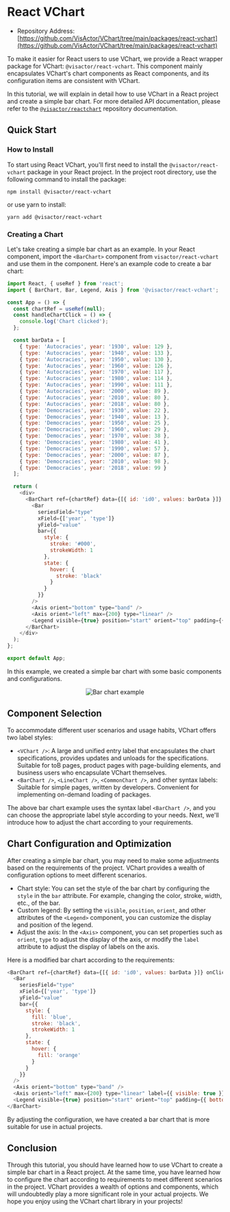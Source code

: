 # React VChart

- Repository Address: [https://github.com/VisActor/VChart/tree/main/packages/react-vchart](https://github.com/VisActor/VChart/tree/main/packages/react-vchart)

To make it easier for React users to use VChart, we provide a React wrapper package for VChart: `@visactor/react-vchart`. This component mainly encapsulates VChart's chart components as React components, and its configuration items are consistent with VChart.

In this tutorial, we will explain in detail how to use VChart in a React project and create a simple bar chart. For more detailed API documentation, please refer to the [`@visactor/reactchart`](todo) repository documentation.

## Quick Start

### How to Install

To start using React VChart, you'll first need to install the `@visactor/react-vchart` package in your React project. In the project root directory, use the following command to install the package:

```
npm install @visactor/react-vchart
```

or use yarn to install:

```
yarn add @visactor/react-vchart
```

### Creating a Chart

Let's take creating a simple bar chart as an example. In your React component, import the `<BarChart>` component from `visactor/react-vchart` and use them in the component. Here's an example code to create a bar chart:

```javascript
import React, { useRef } from 'react';
import { BarChart, Bar, Legend, Axis } from '@visactor/react-vchart';

const App = () => {
  const chartRef = useRef(null);
  const handleChartClick = () => {
    console.log('Chart clicked');
  };

  const barData = [
    { type: 'Autocracies', year: '1930', value: 129 },
    { type: 'Autocracies', year: '1940', value: 133 },
    { type: 'Autocracies', year: '1950', value: 130 },
    { type: 'Autocracies', year: '1960', value: 126 },
    { type: 'Autocracies', year: '1970', value: 117 },
    { type: 'Autocracies', year: '1980', value: 114 },
    { type: 'Autocracies', year: '1990', value: 111 },
    { type: 'Autocracies', year: '2000', value: 89 },
    { type: 'Autocracies', year: '2010', value: 80 },
    { type: 'Autocracies', year: '2018', value: 80 },
    { type: 'Democracies', year: '1930', value: 22 },
    { type: 'Democracies', year: '1940', value: 13 },
    { type: 'Democracies', year: '1950', value: 25 },
    { type: 'Democracies', year: '1960', value: 29 },
    { type: 'Democracies', year: '1970', value: 38 },
    { type: 'Democracies', year: '1980', value: 41 },
    { type: 'Democracies', year: '1990', value: 57 },
    { type: 'Democracies', year: '2000', value: 87 },
    { type: 'Democracies', year: '2010', value: 98 },
    { type: 'Democracies', year: '2018', value: 99 }
  ];

  return (
    <div>
      <BarChart ref={chartRef} data={[{ id: 'id0', values: barData }]} onClick={handleChartClick}>
        <Bar
          seriesField="type"
          xField={['year', 'type']}
          yField="value"
          bar={{
            style: {
              stroke: '#000',
              strokeWidth: 1
            },
            state: {
              hover: {
                stroke: 'black'
              }
            }
          }}
        />
        <Axis orient="bottom" type="band" />
        <Axis orient="left" max={200} type="linear" />
        <Legend visible={true} position="start" orient="top" padding={{ bottom: 12 }} />
      </BarChart>
    </div>
  );
};

export default App;
```

In this example, we created a simple bar chart with some basic components and configurations.


<div style="text-align: center;">
  <img src="https://tosv.boe.byted.org/obj/bit-cloud/350c0511133d336e622523213.png" alt="Bar chart example">
</div>

## Component Selection

To accommodate different user scenarios and usage habits, VChart offers two label styles:

- `<VChart />`: A large and unified entry label that encapsulates the chart specifications, provides updates and unloads for the specifications. Suitable for toB pages, product pages with page-building elements, and business users who encapsulate VChart themselves.
- `<BarChart />`, `<LineChart />`, `<CommonChart />`, and other syntax labels: Suitable for simple pages, written by developers. Convenient for implementing on-demand loading of packages.

The above bar chart example uses the syntax label `<BarChart />`, and you can choose the appropriate label style according to your needs. Next, we'll introduce how to adjust the chart according to your requirements.

## Chart Configuration and Optimization

After creating a simple bar chart, you may need to make some adjustments based on the requirements of the project. VChart provides a wealth of configuration options to meet different scenarios.

- Chart style: You can set the style of the bar chart by configuring the `style` in the `bar` attribute. For example, changing the color, stroke, width, etc., of the bar.
- Custom legend: By setting the `visible`, `position`, `orient`, and other attributes of the `<Legend>` component, you can customize the display and position of the legend.
- Adjust the axis: In the `<Axis>` component, you can set properties such as `orient`, `type` to adjust the display of the axis, or modify the `label` attribute to adjust the display of labels on the axis.

Here is a modified bar chart according to the requirements:

```javascript
<BarChart ref={chartRef} data={[{ id: 'id0', values: barData }]} onClick={handleChartClick}>
  <Bar
    seriesField="type"
    xField={['year', 'type']}
    yField="value"
    bar={{
      style: {
        fill: 'blue',
        stroke: 'black',
        strokeWidth: 1
      },
      state: {
        hover: {
          fill: 'orange'
        }
      }
    }}
  />
  <Axis orient="bottom" type="band" />
  <Axis orient="left" max={200} type="linear" label={{ visible: true }} />
  <Legend visible={true} position="start" orient="top" padding={{ bottom: 12 }} />
</BarChart>
```

By adjusting the configuration, we have created a bar chart that is more suitable for use in actual projects.

## Conclusion

Through this tutorial, you should have learned how to use VChart to create a simple bar chart in a React project. At the same time, you have learned how to configure the chart according to requirements to meet different scenarios in the project. VChart provides a wealth of options and components, which will undoubtedly play a more significant role in your actual projects. We hope you enjoy using the VChart chart library in your projects!
